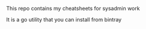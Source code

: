 This repo contains my cheatsheets for sysadmin work

It is a go utility that you can install from bintray
